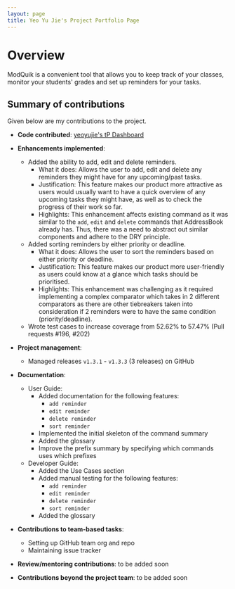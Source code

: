 ```yaml
---
layout: page
title: Yeo Yu Jie's Project Portfolio Page
---
```


# Overview
ModQuik is a convenient tool that allows you to keep track of your classes, monitor your students' grades and set up reminders for your tasks.

## Summary of contributions
Given below are my contributions to the project.

* **Code contributed**: [yeoyujie's tP Dashboard](https://nus-cs2103-ay2223s1.github.io/tp-dashboard/?search=yeoyujie&breakdown=true)

* **Enhancements implemented**:
  * Added the ability to add, edit and delete reminders.
    * What it does: Allows the user to add, edit and delete any reminders they might have for any upcoming/past tasks.
    * Justification: This feature makes our product more attractive as users would usually want to have a quick overview of any upcoming tasks they might have, as well as to check the progress of their work so far.
    * Highlights: This enhancement affects existing command as it was similar to the `add`, `edit` and `delete` commands that AddressBook already has.
      Thus, there was a need to abstract out similar components and adhere to the DRY principle.
  * Added sorting reminders by either priority or deadline.
    * What it does: Allows the user to sort the reminders based on either priority or deadline.
    * Justification: This feature makes our product more user-friendly as users could know at a glance which tasks should be prioritised.
    * Highlights: This enhancement was challenging as it required implementing a complex comparator which takes in 2 different comparators as there are other tiebreakers taken into consideration if 2 reminders were to have the same condition (priority/deadline).
  * Wrote test cases to increase coverage from 52.62% to 57.47% (Pull requests #196, #202)
* **Project management**:
  * Managed releases `v1.3.1` - `v1.3.3` (3 releases) on GitHub

* **Documentation**:
  * User Guide:
    * Added documentation for the following features:
      * `add reminder`
      * `edit reminder`
      * `delete reminder`
      * `sort reminder`
    * Implemented the initial skeleton of the command summary
    * Added the glossary  
    * Improve the prefix summary by specifying which commands uses which prefixes
  * Developer Guide:
    * Added the Use Cases section
    * Added manual testing for the following features:
      * `add reminder`
      * `edit reminder`
      * `delete reminder`
      * `sort reminder`
    * Added the glossary

* **Contributions to team-based tasks**:
  * Setting up GitHub team org and repo
  * Maintaining issue tracker

* **Review/mentoring contributions**: to be added soon

* **Contributions beyond the project team**: to be added soon
